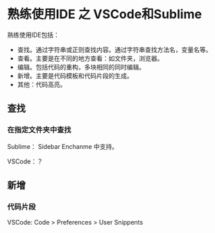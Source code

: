 # 熟练使用IDE 之 VSCode和Sublime
熟练使用IDE包括：
* 查找。通过字符串或正则查找内容。通过字符串查找方法名，变量名等。
* 查看。主要是在不同的地方查看：如文件夹，浏览器。
* 编辑。包括代码的重构，多块相同的同时编辑。
* 新增。主要是代码模板和代码片段的生成。
* 其他：代码高亮。

## 查找
### 在指定文件夹中查找
Sublime： Sidebar Enchanme 中支持。

VSCode：？


## 新增
### 代码片段
VSCode: Code > Preferences > User Snippents

## 